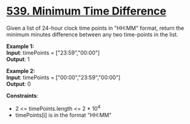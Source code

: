 # [539. Minimum Time Difference](https://leetcode.com/problems/minimum-time-difference/description/)

Given a list of 24-hour clock time points in "HH:MM" format, return the minimum minutes difference between any two time-points in the list.

**Example 1:**\
**Input**: timePoints = ["23:59","00:00"]\
**Output**: 1

**Example 2:**\
**Input**: timePoints = ["00:00","23:59","00:00"]\
**Output**: 0

**Constraints**:

* 2 <= timePoints.length <= 2 * 10<sup>4</sup>
* timePoints[i] is in the format "HH:MM"
